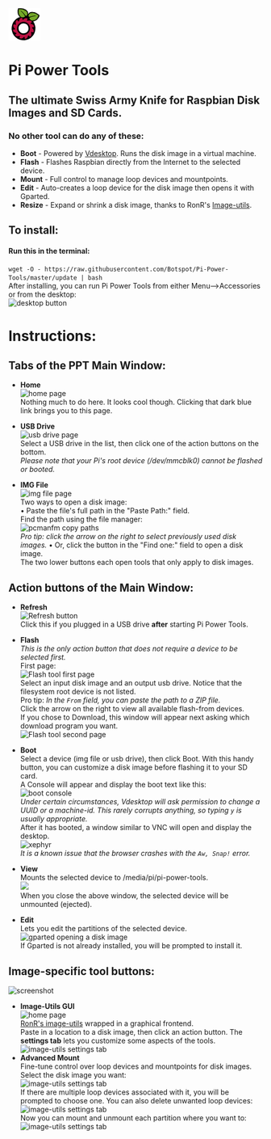 ![logo](https://github.com/Botspot/Pi-Power-Tools/blob/master/icons/logo-64.png?raw=true)  
# Pi Power Tools
## The ultimate Swiss Army Knife for Raspbian Disk Images and SD Cards.

### No other tool can do any of these:
 - **Boot** - Powered by [Vdesktop](https://github.com/Botspot/vdesktop). Runs the disk image in a virtual machine.
 - **Flash** - Flashes Raspbian directly from the Internet to the selected device.
 - **Mount** - Full control to manage loop devices and mountpoints.
 - **Edit** - Auto-creates a loop device for the disk image then opens it with Gparted.
 - **Resize** - Expand or shrink a disk image, thanks to RonR's [Image-utils](https://www.raspberrypi.org/forums/viewtopic.php?t=247568).

## To install:
#### Run this in the terminal:
`wget -O - https://raw.githubusercontent.com/Botspot/Pi-Power-Tools/master/update | bash`  
After installing, you can run Pi Power Tools from either Menu-->Accessories or from the desktop:  
![desktop button](https://i.ibb.co/KzJ8cyX/desktop.png)  

# Instructions:
## Tabs of the PPT Main Window:
 - **Home**  
![home page](https://i.ibb.co/NyFx4Sk/home.png)  
Nothing much to do here. It looks cool though. Clicking that dark blue link brings you to this page.  

 - **USB Drive**  
![usb drive page](https://i.ibb.co/fDTRmWR/Screenshot-from-2020-03-03-16-28-50.png)  
Select a USB drive in the list, then click one of the action buttons on the bottom.  
*Please note that your Pi's root device (/dev/mmcblk0) cannot be flashed or booted.*  

 - **IMG File**  
![img file page](https://i.ibb.co/BPpQfk5/Screenshot-from-2020-03-03-16-29-07.png)  
Two ways to open a disk image:  
    • Paste the file's full path in the "Paste Path:" field.  
Find the path using the file manager:  
![pcmanfm copy paths](https://i.ibb.co/tX35Kpk/copy-paths.png)  
*Pro tip: click the arrow on the right to select previously used disk images.*
    • Or, click the button in the "Find one:" field to open a disk image.  
The two lower buttons each open tools that only apply to disk images.  


## Action buttons of the Main Window:  

 - **Refresh**  
![Refresh button](https://i.ibb.co/HDRyQyB/refresh.png)  
Click this if you plugged in a USB drive **after** starting Pi Power Tools.  

 - **Flash**  
*This is the only action button that does not require a device to be selected first.*  
First page:  
![Flash tool first page](https://i.ibb.co/82Ntr61/flash1.png)  
Select an input disk image and an output usb drive. Notice that the filesystem root device is not listed.  
Pro tip: *In the `From` field, you can paste the path to a ZIP file.*  
Click the arrow on the right to view all available flash-from devices.  
If you chose to Download, this window will appear next asking which download program you want.  
![Flash tool second page](https://i.ibb.co/gRWxsZ4/flash2.png)  

 - **Boot**  
Select a device (img file or usb drive), then click Boot. With this handy button, you can customize a disk image before flashing it to your SD card.  
A Console will appear and display the boot text like this:  
![boot console](https://i.ibb.co/vVH4rdb/terminal.png)  
*Under certain circumstances, Vdesktop will ask permission to change a UUID or a machine-id. This rarely corrupts anything, so typing `y` is usually appropriate.*  
After it has booted, a window similar to VNC will open and display the desktop.  
![xephyr](https://i.ibb.co/8zFtZ9V/xephyr.png)  
*It is a known issue that the browser crashes with the `Aw, Snap!` error.*  

 - **View**  
Mounts the selected device to /media/pi/pi-power-tools.  
![](https://i.ibb.co/stnrpW0/view-dialog.png)  
When you close the above window, the selected device will be unmounted (ejected).  

 - **Edit**  
Lets you edit the partitions of the selected device.  
![gparted opening a disk image](https://i.ibb.co/C24p2HC/gparted.png)  
If Gparted is not already installed, you will be prompted to install it.  

## Image-specific tool buttons:  
![screenshot](https://i.ibb.co/r7Lrn05/image-specific-tools.png)  
 - **Image-Utils GUI**  
![home page](https://i.ibb.co/p4BQj0X/image-tools1.png)  
[RonR's image-utils](https://www.raspberrypi.org/forums/viewtopic.php?t=247568) wrapped in a graphical frontend.  
Paste in a location to a disk image, then click an action button. The **settings tab** lets you customize some aspects of the tools.  
![image-utils settings tab](https://i.ibb.co/KxPRVhP/image-utils2.png)  
 - **Advanced Mount**  
Fine-tune control over loop devices and mountpoints for disk images.  
Select the disk image you want:  
![image-utils settings tab](https://i.ibb.co/vLRQscg/advmount-page-1.png)  
If there are multiple loop devices associated with it, you will be prompted to choose one. You can also delete unwanted loop devices:  
![image-utils settings tab](https://i.ibb.co/LrrFLcJ/advmount-page-2.png)  
Now you can mount and unmount each partition where you want to:  
![image-utils settings tab](https://i.ibb.co/bFLTDnS/advmount-page-3.png)  

